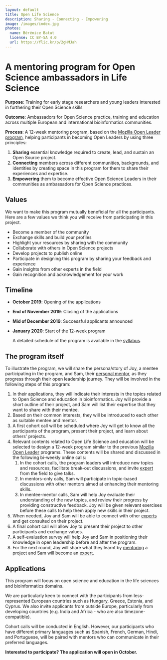 ```yaml
---
layout: default
title: Open Life Science
description: Sharing - Connecting - Empowering
image: /images/index.jpg
photos:
  name: Bérénice Batut
  license: CC BY-SA 4.0
  url: https://flic.kr/p/2gHMJah
---
```


# A mentoring program for Open Science ambassadors in Life Science

**Purpose**: Training for early stage researchers and young leaders interested in furthering their
Open Science skills

**Outcome**: Ambassadors for Open Science practice, training and education across multiple European
and international bioinformatics communities.

**Process**: A 12-week mentoring program, based on the [Mozilla Open Leader program](https://foundation.mozilla.org/en/opportunity/mozilla-open-leaders/), helping participants in becoming Open Leaders by using three principles:

1. **Sharing** essential knowledge required to create, lead, and sustain an Open Source project.
2. **Connecting** members across different communities, backgrounds, and identities by creating space in this program for them to share their experiences and expertise.
3. **Empowering** them to become effective Open Science Leaders in their communities as ambassadors for Open Science practices.

## Values

We want to make this program mutually beneficial for all the participants.
Here are a few values we think you will receive from participating in this project.

- Become a member of the community
- Exchange skills and build your profiles
- Highlight your resources by sharing with the community
- Collaborate with others in Open Science projects
- Develop projects to publish online
- Participate in designing this program by sharing your feedback and experience
- Gain insights from other experts in the field
- Gain recognition and acknowledgement for your work

## Timeline

- **October 2019**: Opening of the applications
- **End of November 2019**: Closing of the applications
- **Mid of December 2019**: Successful applicants announced
- **January 2020**: Start of the 12-week program

  A detailed schedule of the program is available in the [syllabus](syllabus#schedule).

## The program itself

To illustrate the program, we will share the persona/story of Joy, a mentee participating in the program, and Sam, their [personal mentor](about#mentors), as they progress through their open leadership journey. They will be involved in the following steps of this program:
1. In their applications, they will indicate their interests in the topics related to Open Science and education in bioinformatics. Joy will provide a short outline of their project, and Sam will list their expertise that they want to share with their mentee.
2. Based on their common interests, they will be introduced to each other as suitable mentee and mentor.
3. A first cohort call will be scheduled where Joy will get to know all the participants of the program, present their project, and learn about others' projects.
4. Relevant contents related to Open Life Science and education will be selected to design a 12-week program similar to the previous [Mozilla Open Leader](https://foundation.mozilla.org/en/opportunity/mozilla-open-leaders/) programs. These contents will be shared and discussed in the following bi-weekly online calls:
    1. In the cohort calls, the program leaders will introduce new topics and resources, facilitate break-out discussions, and invite [expert](about#experts) from the field to give talks.
    2. In mentors-only calls, Sam will participate in topic-based discussions with other mentors aimed at enhancing their mentoring skills.
    3. In mentee-mentor calls, Sam will help Joy evaluate their understanding of the new topics, and review their progress by providing constructive feedback. Joy will be given relevant exercises before these calls to help them apply new skills in their project.
5. When needed, Joy and Sam will be able to connect with other [experts](about#experts) and get consulted on their project.
6. A final cohort call will allow Joy to present their project to other participants and exchange values.
7. A self-evaluation survey will help Joy and Sam in positioning their knowledge in open leadership before and after the program.
8. For the next round, Joy will share what they learnt by [mentoring](about#mentors) a project and Sam will become an [expert](about#experts).

## Applications

This program will focus on open science and education in the life sciences and bioinformatics domains.

We are particularly keen to connect with the participants from less-represented European countries such as Hungary, Greece, Estonia, and Cyprus. We also invite applicants from outside Europe, particularly from developing countries (e.g. India and Africa - who are also timezone-compatible).

Cohort calls will be conducted in English. However, our participants who have different primary languages such as Spanish, French, German, Hindi, and Portuguese, will be paired with mentors who can communicate in their preferred languages.

**Interested to participate? The application will open in October.**
